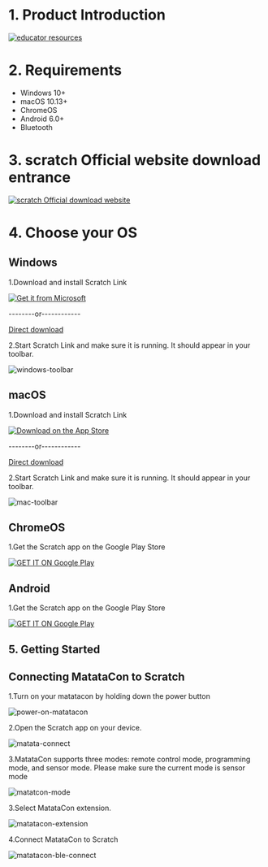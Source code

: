 
# 1. Product Introduction #

[![educator resources](https://github.com/YanMinge/scratch-doc/blob/master/resources/education-li3.jpg)](https://matatalab.com/education "educator resources")

# 2. Requirements #

- Windows 10+
- macOS 10.13+
- ChromeOS
- Android 6.0+
- Bluetooth

# 3. scratch Official website download entrance #
[![scratch Official download website](https://github.com/YanMinge/scratch-doc/blob/master/resources/scratch_logo.jpg)](https://scratch.mit.edu/download "scratch Official download website")

# 4. Choose your OS #

## Windows ##

1.Download and install Scratch Link

[![Get it from Microsoft](https://github.com/YanMinge/scratch-doc/blob/master/resources/windows-store-badge.png)](https://www.microsoft.com/store/apps/9pfgj25jl6x3?cid=storebadge&ocid=badge "Get it from Microsoft")

--------or------------

[Direct download](https://downloads.scratch.mit.edu/desktop/Scratch%20Desktop%20Setup%203.12.0.exe "Direct download")

2.Start Scratch Link and make sure it is running. It should appear in your toolbar.

![windows-toolbar](https://github.com/YanMinge/scratch-doc/blob/master/resources/windows-toolbar.png)

## macOS ##

1.Download and install Scratch Link

[![Download on the App Store](https://github.com/YanMinge/scratch-doc/blob/master/resources/mac-store-badge.png)](https://apps.apple.com/us/app/scratch-desktop/id1446785996 "Download on the App Store")

--------or------------

[Direct download](https://downloads.scratch.mit.edu/desktop/Scratch%20Desktop-3.12.0.dmg "Direct download")

2.Start Scratch Link and make sure it is running. It should appear in your toolbar.

![mac-toolbar](https://github.com/YanMinge/scratch-doc/blob/master/resources/mac-toolbar.png)

## ChromeOS ##

1.Get the Scratch app on the Google Play Store

[![GET IT ON Google Play](https://github.com/YanMinge/scratch-doc/blob/master/resources/google-play-badge.png)](https://play.google.com/store/apps/details?id=org.scratch "GET IT ON Google Play")

## Android ##

1.Get the Scratch app on the Google Play Store

[![GET IT ON Google Play](https://github.com/YanMinge/scratch-doc/blob/master/resources/google-play-badge.png)](https://play.google.com/store/apps/details?id=org.scratch "GET IT ON Google Play")

## 5. Getting Started ##

## Connecting MatataCon to Scratch ##

1.Turn on your matatacon by holding down the power button

![power-on-matatacon](https://github.com/YanMinge/scratch-doc/blob/master/resources/power-on-matatacon.png)

2.Open the Scratch app on your device.

![matata-connect](https://github.com/YanMinge/scratch-doc/blob/master/resources/matata-connect-2.png)

3.MatataCon supports three modes: remote control mode, programming mode, and sensor mode. Please make sure the current mode is sensor mode

![matatcon-mode](https://github.com/YanMinge/scratch-doc/blob/master/resources/matatcon-mode.png)

3.Select MatataCon extension.

![matatacon-extension](https://github.com/YanMinge/scratch-doc/blob/master/resources/matatacon-extension.png)

4.Connect MatataCon to Scratch

![matatacon-ble-connect](https://github.com/YanMinge/scratch-doc/blob/master/resources/matatacon-ble-connect.png)



